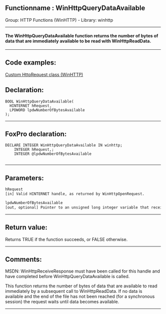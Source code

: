 <link rel="stylesheet" type="text/css" href="../../css/win32api.css">  
<link rel="stylesheet" href="https://cdnjs.cloudflare.com/ajax/libs/font-awesome/4.7.0/css/font-awesome.min.css">

## Functionname : WinHttpQueryDataAvailable
Group: HTTP Functions (WinHTTP) - Library: winhttp    
***  


#### The WinHttpQueryDataAvailable function returns the number of bytes of data that are immediately available to be read with WinHttpReadData.
***  


## Code examples:
[Custom HttpRequest class (WinHTTP)](../../samples/sample_397.md)  

## Declaration:
```foxpro  
BOOL WinHttpQueryDataAvailable(
  HINTERNET hRequest,
  LPDWORD lpdwNumberOfBytesAvailable
);  
```  
***  


## FoxPro declaration:
```foxpro  
DECLARE INTEGER WinHttpQueryDataAvailable IN winhttp;
	INTEGER hRequest,;
	INTEGER @lpdwNumberOfBytesAvailable
  
```  
***  


## Parameters:
```txt  
hRequest
[in] Valid HINTERNET handle, as returned by WinHttpOpenRequest.

lpdwNumberOfBytesAvailable
[out, optional] Pointer to an unsigned long integer variable that receives the number of available bytes.  
```  
***  


## Return value:
Returns TRUE if the function succeeds, or FALSE otherwise.  
***  


## Comments:
MSDN: WinHttpReceiveResponse must have been called for this handle and have completed before WinHttpQueryDataAvailable is called.   
  
This function returns the number of bytes of data that are available to read immediately by a subsequent call to WinHttpReadData. If no data is available and the end of the file has not been reached (for a synchronous session) the request waits until data becomes available.  
  
***  

